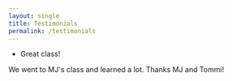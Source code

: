 ```yaml
---
layout: single
title: Testimonials
permalink: /testimonials
---
```

* Great class!

We went to MJ's class and learned a lot.  Thanks MJ and Tommi!
